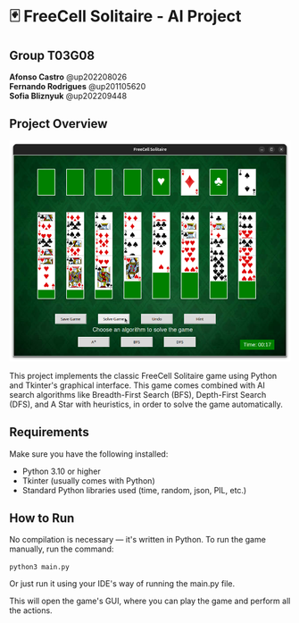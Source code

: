 # 🃏 FreeCell Solitaire - AI Project

## Group T03G08

**Afonso Castro** @up202208026  
**Fernando Rodrigues** @up201105620  
**Sofia Bliznyuk** @up202209448

## Project Overview

![Game Screenshot](assets/screenshot.png)

This project implements the classic FreeCell Solitaire game using Python and Tkinter's graphical interface.
This game comes combined with AI search algorithms like Breadth-First Search (BFS), Depth-First Search (DFS), and A Star with heuristics, in order to solve the game automatically.


## Requirements

Make sure you have the following installed:
- Python 3.10 or higher
- Tkinter (usually comes with Python)
- Standard Python libraries used (time, random, json, PIL, etc.)


## How to Run

No compilation is necessary — it's written in Python.
To run the game manually, run the command:

```python3 main.py```

Or just run it using your IDE's way of running the main.py file.

This will open the game's GUI, where you can play the game and perform all the actions.



